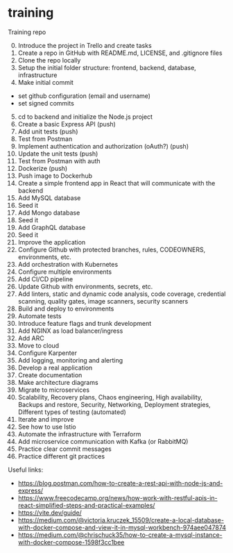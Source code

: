 # training
Training repo

0. Introduce the project in Trello and create tasks
1. Create a repo in GitHub with README.md, LICENSE, and .gitignore files
2. Clone the repo locally
3. Setup the initial folder structure: frontend, backend, database, infrastructure
4. Make initial commit
- set github configuration (email and username)
- set signed commits
5. cd to backend and initialize the Node.js project
6. Create a basic Express API (push)
7. Add unit tests (push)
8. Test from Postman
9. Implement authentication and authorization (oAuth?) (push)
10. Update the unit tests (push)
11. Test from Postman with auth
12. Dockerize (push)
13. Push image to Dockerhub
14. Create a simple frontend app in React that will communicate with the backend
15. Add MySQL database
16. Seed it
17. Add Mongo database
18. Seed it
19. Add GraphQL database
20. Seed it
21. Improve the application
22. Configure Github with protected branches, rules, CODEOWNERS, environments, etc.
23. Add orchestration with Kubernetes
24. Configure multiple environments
25. Add CI/CD pipeline
26. Update Github with environments, secrets, etc.
27. Add linters, static and dynamic code analysis, code coverage, credential scanning, quality gates, image scanners, security scanners
28. Build and deploy to environments
29. Automate tests
30. Introduce feature flags and trunk development
31. Add NGINX as load balancer/ingress
32. Add ARC
33. Move to cloud
34. Configure Karpenter
35. Add logging, monitoring and alerting
36. Develop a real application
37. Create documentation
38. Make architecture diagrams
39. Migrate to microservices
40. Scalability, Recovery plans, Chaos engineering, High availability, Backups and restore, Security, Networking, Deployment strategies, Different types of testing (automated)
41. Iterate and improve
42. See how to use Istio
43. Automate the infrastructure with Terraform
44. Add microservice communication with Kafka (or RabbitMQ)
45. Practice clear commit messages
46. Practice different git practices

Useful links:
- https://blog.postman.com/how-to-create-a-rest-api-with-node-js-and-express/
- https://www.freecodecamp.org/news/how-work-with-restful-apis-in-react-simplified-steps-and-practical-examples/
- https://vite.dev/guide/
- https://medium.com/@victoria.kruczek_15509/create-a-local-database-with-docker-compose-and-view-it-in-mysql-workbench-974aee047874
- https://medium.com/@chrischuck35/how-to-create-a-mysql-instance-with-docker-compose-1598f3cc1bee